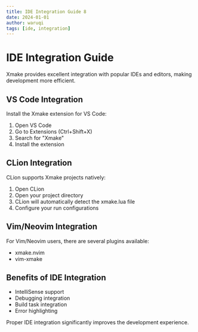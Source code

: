```yaml
---
title: IDE Integration Guide 8
date: 2024-01-01
author: waruqi
tags: [ide, integration]
---
```


# IDE Integration Guide

Xmake provides excellent integration with popular IDEs and editors, making development more efficient.

## VS Code Integration

Install the Xmake extension for VS Code:

1. Open VS Code
2. Go to Extensions (Ctrl+Shift+X)
3. Search for "Xmake"
4. Install the extension

## CLion Integration

CLion supports Xmake projects natively:

1. Open CLion
2. Open your project directory
3. CLion will automatically detect the xmake.lua file
4. Configure your run configurations

## Vim/Neovim Integration

For Vim/Neovim users, there are several plugins available:

- xmake.nvim
- vim-xmake

## Benefits of IDE Integration

- IntelliSense support
- Debugging integration
- Build task integration
- Error highlighting

Proper IDE integration significantly improves the development experience.
